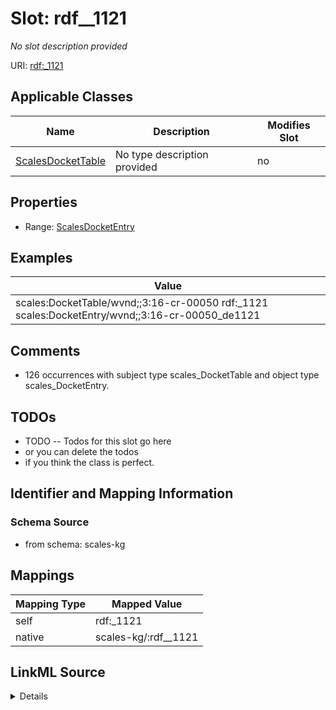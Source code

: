 

# Slot: rdf__1121


_No slot description provided_





URI: [rdf:_1121](http://www.w3.org/1999/02/22-rdf-syntax-ns#_1121)



<!-- no inheritance hierarchy -->





## Applicable Classes

| Name | Description | Modifies Slot |
| --- | --- | --- |
| [ScalesDocketTable](../classes/ScalesDocketTable.md) | No type description provided |  no  |







## Properties

* Range: [ScalesDocketEntry](../classes/ScalesDocketEntry.md)






## Examples

| Value |
| --- |
| scales:DocketTable/wvnd;;3:16-cr-00050 rdf:_1121 scales:DocketEntry/wvnd;;3:16-cr-00050_de1121 |

## Comments

* 126 occurrences with subject type scales_DocketTable and object type scales_DocketEntry.

## TODOs

* TODO -- Todos for this slot go here
* or you can delete the todos
* if you think the class is perfect.

## Identifier and Mapping Information







### Schema Source


* from schema: scales-kg




## Mappings

| Mapping Type | Mapped Value |
| ---  | ---  |
| self | rdf:_1121 |
| native | scales-kg/:rdf__1121 |




## LinkML Source

<details>
```yaml
name: rdf__1121
description: No slot description provided
todos:
- TODO -- Todos for this slot go here
- or you can delete the todos
- if you think the class is perfect.
comments:
- 126 occurrences with subject type scales_DocketTable and object type scales_DocketEntry.
examples:
- value: scales:DocketTable/wvnd;;3:16-cr-00050 rdf:_1121 scales:DocketEntry/wvnd;;3:16-cr-00050_de1121
from_schema: scales-kg
rank: 1000
slot_uri: rdf:_1121
alias: rdf__1121
domain_of:
- scales_DocketTable
range: scales_DocketEntry

```
</details>
